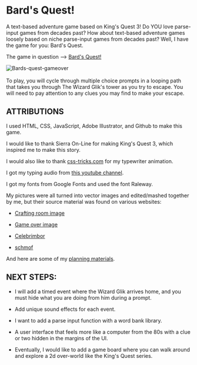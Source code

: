 # Bard's Quest!

A text-based adventure game based on King's Quest 3! Do YOU love parse-input games from decades past? 
How about text-based adventure games loosely based on niche parse-input games from decades past?
Well, I have the game for you: Bard's Quest.

The game in question --> [Bard's Quest!](https://bards-quest.netlify.app/)


![Bards-quest-gameover](https://user-images.githubusercontent.com/127761364/230527225-f9b349f6-9db3-4f5a-8fdf-927801a55211.png)
<br></br>
To play, you will cycle through multiple choice prompts in a looping path that takes you through The Wizard Glik's tower as you try to escape. You will need to pay attention to any clues you may find to make your escape.


## ATTRIBUTIONS

I used HTML, CSS, JavaScript, Adobe Illustrator, and Github to make this game.

I would like to thank Sierra On-Line for making King's Quest 3, which inspired me to make this story.

I would also like to thank [css-tricks.com](https://css-tricks.com/snippets/css/typewriter-effect/) for my typewriter animation.

I got my typing audio from [this youtube channel](https://www.youtube.com/watch?v=zY4FIuYg9kE).

I got my fonts from Google Fonts and used the font Raleway.

My pictures were all turned into vector images and edited/mashed together by me, but their source material was found on various websites:

- [Crafting room image](https://oksana_raido.artstation.com/projects/Y6Rr3)

- [Game over image](https://www.shutterstock.com/image-illustration/medieval-european-plague-doctor-ink-black-1727761582)

- [Celebrimbor](https://www.pinterest.com/pin/448248969136487437/)

- [schmof](https://medievalheritage.eu/en/main-page/)

And here are some of my [planning materials](https://docs.google.com/document/d/1ThFBmxCyaJQzrHqkZ4ivg4am-BzQDFAs2KUK4bp-9rc/edit).

## NEXT STEPS:

- I will add a timed event where the Wizard Glik arrives home, and you must hide what you are doing from him during a prompt.

- Add unique sound effects for each event.

- I want to add a parse input function with a word bank library.

- A user interface that feels more like a computer from the 80s with a clue or two hidden in the margins of the UI.

- Eventually, I would like to add a game board where you can walk around and explore a 2d over-world like the King's Quest series.